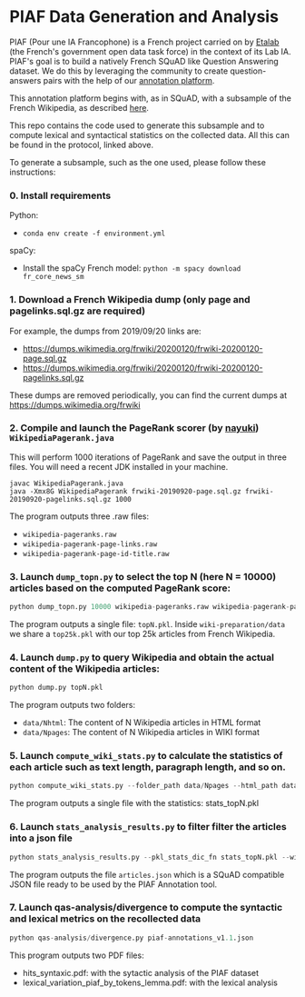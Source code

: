 # PIAF Data Generation and Analysis
PIAF (Pour une IA Francophone)  is a French project carried on by [Etalab](etalab.gouv.fr) (the French's government open data task force) in the context of its Lab IA.
PIAF's goal is to build a natively French SQuAD like Question Answering dataset. We do this by leveraging the community to create
question-answers pairs with the help of our [annotation platform](https://github.com/etalab/piaf).

This annotation platform begins with, as in SQuAD, with a subsample of the French Wikipedia, as described [here](https://piaf.etalab.studio/protocole-fr/).

This repo contains the code used to generate this subsample and to compute lexical and syntactical statistics on the
collected data. All this can be found in the protocol, linked above.

To generate a subsample, such as the one used, please follow these instructions:

### 0. Install requirements 
Python: 
* ```conda env create -f environment.yml```

spaCy:
* Install the spaCy French model:
```python -m spacy download fr_core_news_sm```

### 1. Download a French Wikipedia dump (only page and pagelinks.sql.gz are required)

For example, the dumps from 2019/09/20 links are:
* https://dumps.wikimedia.org/frwiki/20200120/frwiki-20200120-page.sql.gz
* https://dumps.wikimedia.org/frwiki/20200120/frwiki-20200120-pagelinks.sql.gz

These dumps are removed periodically, you can find the current dumps at https://dumps.wikimedia.org/frwiki

### 2. Compile and launch the PageRank scorer (by [nayuki](https://www.nayuki.io/page/computing-wikipedias-internal-pageranks)) ```WikipediaPagerank.java```
This will perform 1000 iterations of PageRank and save the output in three files. You will need a recent JDK installed in your machine.

```shell
javac WikipediaPagerank.java
java -Xmx8G WikipediaPagerank frwiki-20190920-page.sql.gz frwiki-20190920-pagelinks.sql.gz 1000
```

The program outputs three .raw files:

* ```wikipedia-pageranks.raw```
* ```wikipedia-pagerank-page-links.raw```
* ```wikipedia-pagerank-page-id-title.raw```

### 3. Launch ```dump_topn.py``` to select the top N (here N = 10000) articles based on the computed PageRank score:
```python
python dump_topn.py 10000 wikipedia-pageranks.raw wikipedia-pagerank-page-id-title.raw output_path_wikipedia-pagerank-title.txt
```

The program outputs a single file: ```topN.pkl```. Inside ```wiki-preparation/data``` we share a ```top25k.pkl``` with our top 25k articles from French Wikipedia.

### 4. Launch ```dump.py``` to query Wikipedia and obtain the actual content of the Wikipedia articles:
```python
python dump.py topN.pkl
```

The program outputs two folders:
* ```data/Nhtml```: The content of N Wikipedia articles in HTML format
* ```data/Npages```: The content of N Wikipedia articles in WIKI format

### 5. Launch ```compute_wiki_stats.py``` to calculate the statistics of each article such as text length, paragraph length, and so on.
```python
python compute_wiki_stats.py --folder_path data/Npages --html_path data/Nhtml --output_dic_fn stats_topN.pkl
``` 

The program outputs a single file with the statistics: stats_topN.pkl

### 6. Launch ```stats_analysis_results.py``` to filter filter the articles into a json file
```python
python stats_analysis_results.py --pkl_stats_dic_fn stats_topN.pkl --wiki_path data/Npages --html_path Nhtml --output_json_article_fn articles.json --min_paragraphs 5 --min_len_paragraphs 500 --max_len_paragraphs 1000 
```

The program outputs the file ```articles.json``` which is a SQuAD compatible JSON file ready to be used by the PIAF Annotation tool.

### 7. Launch qas-analysis/divergence to compute the syntactic and lexical metrics on the recollected data
```python
python qas-analysis/divergence.py piaf-annotations_v1.1.json
```

This program outputs two PDF files:
* hits_syntaxic.pdf: with the sytactic analysis of the PIAF dataset
* lexical_variation_piaf_by_tokens_lemma.pdf: with the lexical analysis
